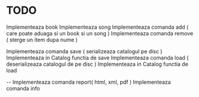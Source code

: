 TODO
====
Implementeaza book
Implementeaza song
Implementeaza comanda add ( care poate aduaga si un book si un song )
Implementeaza comanda remove ( sterge un item dupa nume )

Implementeaza comanda save ( serializeaza catalogul pe disc )
Implementeaza in Catalog functia de save
Implementeaza comanda load ( deserializeaza catalogul de pe disc )
Implementeaza in Catalog functia de load

--
Implementeaza comanda report( html, xml, pdf )
Implementeaza comanda info 
